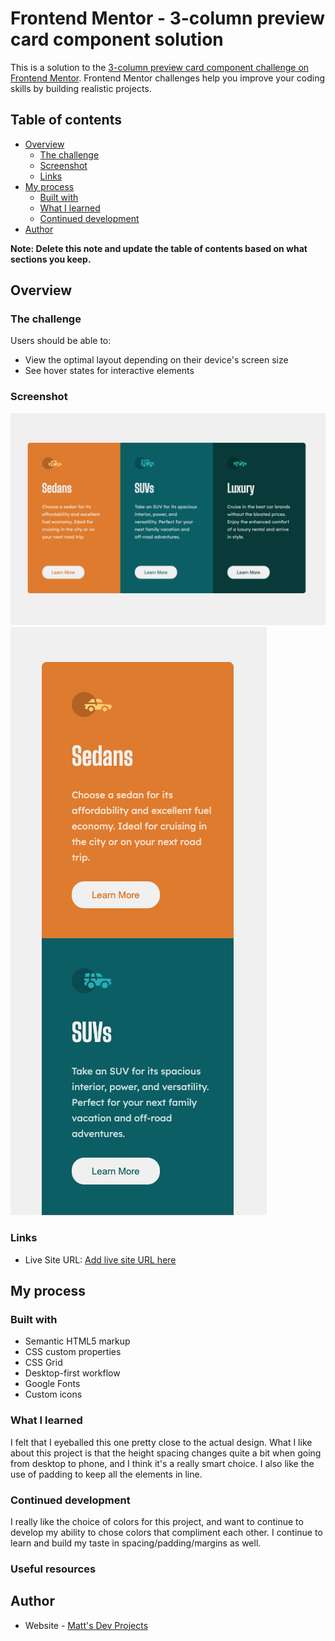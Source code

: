 # Frontend Mentor - 3-column preview card component solution

This is a solution to the [3-column preview card component challenge on Frontend Mentor](https://www.frontendmentor.io/challenges/3column-preview-card-component-pH92eAR2-). Frontend Mentor challenges help you improve your coding skills by building realistic projects. 

## Table of contents

- [Overview](#overview)
  - [The challenge](#the-challenge)
  - [Screenshot](#screenshot)
  - [Links](#links)
- [My process](#my-process)
  - [Built with](#built-with)
  - [What I learned](#what-i-learned)
  - [Continued development](#continued-development)
- [Author](#author)

**Note: Delete this note and update the table of contents based on what sections you keep.**

## Overview

### The challenge

Users should be able to:

- View the optimal layout depending on their device's screen size
- See hover states for interactive elements

### Screenshot

![](./images/desktop.png)
![](./images/phone.png)

### Links

- Live Site URL: [Add live site URL here](https://matt-larochelle.github.io/3-column-challenge/)

## My process

### Built with

- Semantic HTML5 markup
- CSS custom properties
- CSS Grid
- Desktop-first workflow
- Google Fonts
- Custom icons

### What I learned

I felt that I eyeballed this one pretty close to the actual design. What I like about this project is that the height spacing changes quite a bit when going from desktop to phone, and I think it's a really smart choice. I also like the use of padding to keep all the elements in line.

### Continued development

I really like the choice of colors for this project, and want to continue to develop my ability to chose colors that compliment each other.
I continue to learn and build my taste in spacing/padding/margins as well.


### Useful resources

## Author

- Website - [Matt's Dev Projects](https://www.mattsdevprojects.com)
